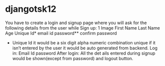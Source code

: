 # djangotsk12
You have to create a login and signup page where
you will ask for the following details from the user while
Sign up:
1 Image
First Name
Last Name
Age
Unique Id*
email id
password**
confirm password
* Unique Id it would be a six digit alpha numeric combination unique if it isn’t entered by the
user it would be auto generated from backend.
Log in:
Email Id
password
After login:
All the det ails entered during signup would be shown(except from password) and logout button.
